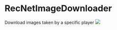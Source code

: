 # RecNetImageDownloader
Download images taken by a specific player
![](https://user-images.githubusercontent.com/29258204/154284852-7a7c6862-794f-45c5-a241-82e9c654c8f8.gif)
